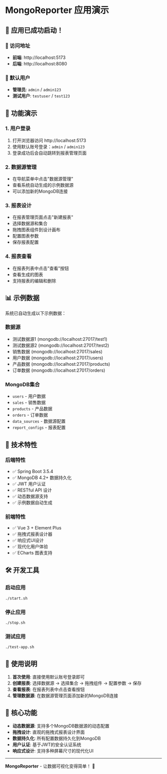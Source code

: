# MongoReporter 应用演示

## 🎉 应用已成功启动！

### 📱 访问地址
- **前端**: http://localhost:5173
- **后端**: http://localhost:8080

### 👤 默认用户
- **管理员**: `admin` / `admin123`
- **测试用户**: `testuser` / `test123`

## 🚀 功能演示

### 1. 用户登录
1. 打开浏览器访问 http://localhost:5173
2. 使用默认账号登录：`admin` / `admin123`
3. 登录成功后会自动跳转到报表管理页面

### 2. 数据源管理
- 在导航菜单中点击"数据源管理"
- 查看系统自动生成的示例数据源
- 可以添加新的MongoDB连接

### 3. 报表设计
- 在报表管理页面点击"新建报表"
- 选择数据源和集合
- 拖拽图表组件到设计画布
- 配置图表参数
- 保存报表配置

### 4. 报表查看
- 在报表列表中点击"查看"按钮
- 查看生成的图表
- 支持报表的编辑和删除

## 📊 示例数据

系统已自动生成以下示例数据：

### 数据源
- 测试数据源1 (mongodb://localhost:27017/test1)
- 测试数据源2 (mongodb://localhost:27017/test2)
- 销售数据 (mongodb://localhost:27017/sales)
- 用户数据 (mongodb://localhost:27017/users)
- 产品数据 (mongodb://localhost:27017/products)
- 订单数据 (mongodb://localhost:27017/orders)

### MongoDB集合
- `users` - 用户数据
- `sales` - 销售数据
- `products` - 产品数据
- `orders` - 订单数据
- `data_sources` - 数据源配置
- `report_configs` - 报表配置

## 🔧 技术特性

### 后端特性
- ✅ Spring Boot 3.5.4
- ✅ MongoDB 4.2+ 数据持久化
- ✅ JWT 用户认证
- ✅ RESTful API 设计
- ✅ 动态数据源支持
- ✅ 示例数据自动生成

### 前端特性
- ✅ Vue 3 + Element Plus
- ✅ 拖拽式报表设计器
- ✅ 响应式UI设计
- ✅ 现代化用户体验
- ✅ ECharts 图表支持

## 🛠 开发工具

### 启动应用
```bash
./start.sh
```

### 停止应用
```bash
./stop.sh
```

### 测试应用
```bash
./test-app.sh
```

## 📝 使用说明

1. **首次使用**: 直接使用默认账号登录即可
2. **创建报表**: 选择数据源 → 选择集合 → 拖拽组件 → 配置参数 → 保存
3. **查看报表**: 在报表列表中点击查看按钮
4. **管理数据源**: 在数据源管理页面添加新的MongoDB连接

## 🎯 核心功能

- **动态数据源**: 支持多个MongoDB数据源的动态配置
- **拖拽设计**: 直观的拖拽式报表设计界面
- **数据持久化**: 所有配置数据持久化到MongoDB
- **用户认证**: 基于JWT的安全认证系统
- **响应式设计**: 支持多种屏幕尺寸的现代化UI

---

**MongoReporter** - 让数据可视化变得简单！ 🚀 